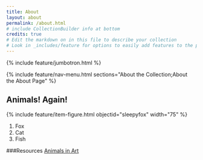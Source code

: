 ```yaml
---
title: About
layout: about
permalink: /about.html
# include CollectionBuilder info at bottom
credits: true
# Edit the markdown on in this file to describe your collection
# Look in _includes/feature for options to easily add features to the page
---
```


{% include feature/jumbotron.html %}

{% include feature/nav-menu.html sections="About the Collection;About the About Page" %}

## Animals! Again!
{% include feature/item-figure.html objectid="sleepyfox" width="75" %}
1. Fox
2. Cat
3. Fish

###Resources
[Animals in Art](https://www.tate.org.uk/art/teaching-resource/animals-art)
